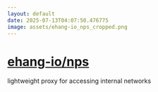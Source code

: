 ```yaml
---
layout: default
date: 2025-07-13T04:07:50.476775
image: assets/ehang-io_nps_cropped.png
---
```


# [ehang-io/nps](https://github.com/ehang-io/nps)

lightweight proxy for accessing internal networks
